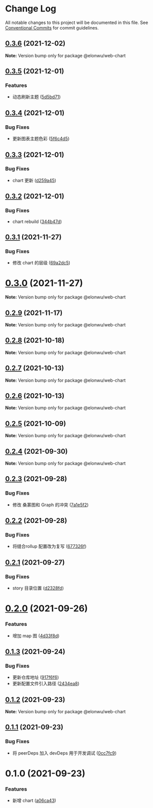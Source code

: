# Change Log

All notable changes to this project will be documented in this file.
See [Conventional Commits](https://conventionalcommits.org) for commit guidelines.

## [0.3.6](https://github.com/ElonWu/elonwu_ui/compare/@elonwu/web-chart@0.3.5...@elonwu/web-chart@0.3.6) (2021-12-02)

**Note:** Version bump only for package @elonwu/web-chart





## [0.3.5](https://github.com/ElonWu/elonwu_ui/compare/@elonwu/web-chart@0.3.4...@elonwu/web-chart@0.3.5) (2021-12-01)


### Features

* 动态刷新主题 ([5d5bd71](https://github.com/ElonWu/elonwu_ui/commit/5d5bd710454e2b3974c972035b23000296e5f747))





## [0.3.4](https://github.com/ElonWu/elonwu_ui/compare/@elonwu/web-chart@0.3.3...@elonwu/web-chart@0.3.4) (2021-12-01)


### Bug Fixes

* 更新图表主题色彩 ([5f6c4d5](https://github.com/ElonWu/elonwu_ui/commit/5f6c4d56acab1a746e4f9df66bda8bca44d297c0))





## [0.3.3](https://github.com/ElonWu/elonwu_ui/compare/@elonwu/web-chart@0.3.2...@elonwu/web-chart@0.3.3) (2021-12-01)


### Bug Fixes

* chart 更新 ([d259a45](https://github.com/ElonWu/elonwu_ui/commit/d259a45eb3181e7830d3685582df5654b2e6a081))





## [0.3.2](https://github.com/ElonWu/elonwu_ui/compare/@elonwu/web-chart@0.3.1...@elonwu/web-chart@0.3.2) (2021-12-01)


### Bug Fixes

* chart rebuild ([344b47d](https://github.com/ElonWu/elonwu_ui/commit/344b47d74a265f052f41ad410279f83b8b25a786))





## [0.3.1](https://github.com/ElonWu/elonwu_ui/compare/@elonwu/web-chart@0.3.0...@elonwu/web-chart@0.3.1) (2021-11-27)


### Bug Fixes

* 修改 chart 的层级 ([69a2dc5](https://github.com/ElonWu/elonwu_ui/commit/69a2dc5a44e905ec57654c130c83b545f525ac21))





# [0.3.0](https://github.com/ElonWu/elonwu_ui/compare/@elonwu/web-chart@0.2.9...@elonwu/web-chart@0.3.0) (2021-11-27)

**Note:** Version bump only for package @elonwu/web-chart





## [0.2.9](https://github.com/ElonWu/elonwu_ui/compare/@elonwu/web-chart@0.2.8...@elonwu/web-chart@0.2.9) (2021-11-17)

**Note:** Version bump only for package @elonwu/web-chart





## [0.2.8](https://github.com/ElonWu/elonwu_ui/compare/@elonwu/web-chart@0.2.7...@elonwu/web-chart@0.2.8) (2021-10-18)

**Note:** Version bump only for package @elonwu/web-chart





## [0.2.7](https://github.com/ElonWu/elonwu_ui/compare/@elonwu/web-chart@0.2.6...@elonwu/web-chart@0.2.7) (2021-10-13)

**Note:** Version bump only for package @elonwu/web-chart





## [0.2.6](https://github.com/ElonWu/elonwu_ui/compare/@elonwu/web-chart@0.2.5...@elonwu/web-chart@0.2.6) (2021-10-13)

**Note:** Version bump only for package @elonwu/web-chart





## [0.2.5](https://github.com/ElonWu/elonwu_ui/compare/@elonwu/web-chart@0.2.4...@elonwu/web-chart@0.2.5) (2021-10-09)

**Note:** Version bump only for package @elonwu/web-chart





## [0.2.4](https://github.com/ElonWu/elonwu_ui/compare/@elonwu/web-chart@0.2.3...@elonwu/web-chart@0.2.4) (2021-09-30)

**Note:** Version bump only for package @elonwu/web-chart





## [0.2.3](https://github.com/ElonWu/elonwu_ui/compare/@elonwu/web-chart@0.2.2...@elonwu/web-chart@0.2.3) (2021-09-28)


### Bug Fixes

* 修改 桑葚图和 Graph 的冲突 ([7a1e5f2](https://github.com/ElonWu/elonwu_ui/commit/7a1e5f22850d67f4033d1f2652c30c1336a81e31))





## [0.2.2](https://github.com/ElonWu/elonwu_ui/compare/@elonwu/web-chart@0.2.1...@elonwu/web-chart@0.2.2) (2021-09-28)


### Bug Fixes

* 将缝合rollup 配置改为复写 ([677326f](https://github.com/ElonWu/elonwu_ui/commit/677326fb522e0e85f68ea2e6b9b2683e07f3f423))





## [0.2.1](https://github.com/ElonWu/elonwu_ui/compare/@elonwu/web-chart@0.2.0...@elonwu/web-chart@0.2.1) (2021-09-27)


### Bug Fixes

* story 目录位置 ([d2328fd](https://github.com/ElonWu/elonwu_ui/commit/d2328fd217b799b1522c06d2bd2e52e2911d5f61))





# [0.2.0](https://github.com/ElonWu/elonwu_ui/compare/@elonwu/web-chart@0.1.3...@elonwu/web-chart@0.2.0) (2021-09-26)


### Features

* 增加 map 图 ([4d33f8d](https://github.com/ElonWu/elonwu_ui/commit/4d33f8d775694ddfd1b9c02772aebf093e53c61f))





## [0.1.3](https://github.com/ElonWu/elonwu_ui/compare/@elonwu/web-chart@0.1.2...@elonwu/web-chart@0.1.3) (2021-09-24)


### Bug Fixes

* 更新仓库地址 ([917f6f6](https://github.com/ElonWu/elonwu_ui/commit/917f6f6cf2264b35910a944b2b06754027b59099))
* 更新配置文件引入路径 ([2434ea8](https://github.com/ElonWu/elonwu_ui/commit/2434ea87c33a4b9fd6fee7b23abdc6f19e1386c7))





## [0.1.2](https://github.com/ElonWu/elonwu_ui/compare/@elonwu/web-chart@0.1.1...@elonwu/web-chart@0.1.2) (2021-09-23)

**Note:** Version bump only for package @elonwu/web-chart

## [0.1.1](https://github.com/ElonWu/elonwu_ui/compare/@elonwu/web-chart@0.1.0...@elonwu/web-chart@0.1.1) (2021-09-23)

### Bug Fixes

- 将 peerDeps 加入 devDeps 用于开发调试 ([0cc7fc9](https://github.com/ElonWu/elonwu_ui/commit/0cc7fc916f8a2fec473d0bd916e3d08a1fc21c85))

# 0.1.0 (2021-09-23)

### Features

- 新增 chart ([a06ca43](https://github.com/ElonWu/elonwu_ui/commit/a06ca431eb739c74066d2aba513c247f03dc67b1))
